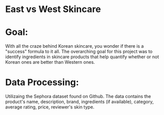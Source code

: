 # East vs West Skincare

# Goal:

With all the craze behind Korean skincare, you wonder if there is a "success" formula to it all. The overarching goal for this project was to identify ingredients in skincare products that help quantify whether or not Korean ones are better than Western ones. 

# Data Processing:

Utilizaing the Sephora dataset found on Github. The data contains the product's name, description, brand, ingredients (if available), category, average rating, price, reviewer's skin type.